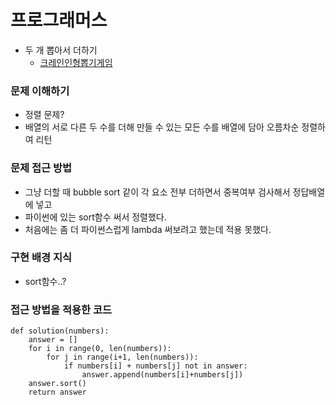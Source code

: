 # 프로그래머스
- 두 개 뽑아서 더하기
  - [크레인인형뽑기게임](https://programmers.co.kr/learn/courses/30/lessons/64061)   

### 문제 이해하기
- 정렬 문제?
- 배열의 서로 다른 두 수를 더해 만들 수 있는 모든 수를 배열에 담아 오름차순 정렬하여 리턴

### 문제 접근 방법
- 그냥 더할 때 bubble sort 같이 각 요소 전부 더하면서 중복여부 검사해서 정답배열에 넣고
- 파이썬에 있는 sort함수 써서 정렬했다.
- 처음에는 좀 더 파이썬스럽게 lambda 써보려고 했는데 적용 못했다.
### 구현 배경 지식
- sort함수..?
### 접근 방법을 적용한 코드
```
def solution(numbers):
    answer = []
    for i in range(0, len(numbers)):
        for j in range(i+1, len(numbers)):
            if numbers[i] + numbers[j] not in answer:
                answer.append(numbers[i]+numbers[j])
    answer.sort()
    return answer

```